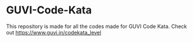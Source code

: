 # GUVI-Code-Kata
This repository is made for all the codes made for GUVI Code Kata. Check out https://www.guvi.in/codekata_level
